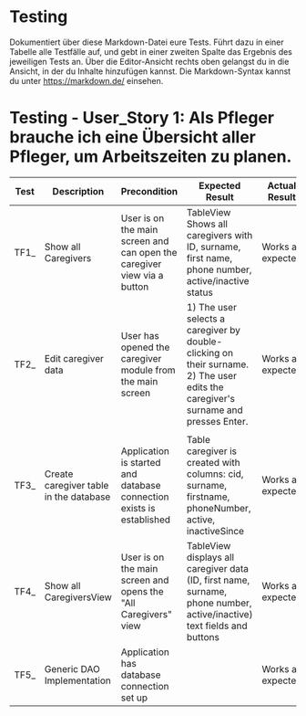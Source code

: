# Testing

Dokumentiert über diese Markdown-Datei eure Tests. Führt dazu in einer Tabelle alle Testfälle auf,
und gebt in einer zweiten Spalte das Ergebnis des jeweiligen Tests an. Über die Editor-Ansicht rechts oben
gelangst du in die Ansicht, in der du Inhalte hinzufügen kannst. Die Markdown-Syntax kannst du unter 
https://markdown.de/ einsehen.





# Testing - User_Story 1: Als Pfleger brauche ich eine Übersicht aller Pfleger, um Arbeitszeiten zu planen.

| Test | Description                            | Precondition                                                            | Expected Result                                                                                                                        | Actual Result     | Status |
|------|----------------------------------------|-------------------------------------------------------------------------|----------------------------------------------------------------------------------------------------------------------------------------|-------------------|--------|
| TF1_ | Show all Caregivers                    | User is on the main screen and can open the caregiver view via a button | TableView Shows all caregivers with ID, surname, first name, phone number, active/inactive status                                      | Works as expected | Passed |
| TF2_ | Edit caregiver data                    | User has opened the caregiver module from the main screen               | 1) The user selects a caregiver by double-clicking on their surname. <br>2) The user edits the caregiver's surname and presses Enter.  | Works as expected | Passed |
|      |                                        |                                                                         |                                                                                                                                        |                   |        |
| TF3_ | Create caregiver table in the database | Application is started and database connection exists is established    | Table caregiver is created with columns: cid, surname, firstname, phoneNumber, active, inactiveSince                                   | Works as expected | Passed |
| TF4_ | Show all CaregiversView                | User is on the main screen and opens the "All Caregivers" view          | TableView displays all caregiver data (ID, first name, surname, phone number, active/inactive) text fields and buttons                 | Works as expected | Passed |
| TF5_ | Generic DAO Implementation             | Application has database connection set up                              |                                                                                                                                        | Works as expected | Passed |
